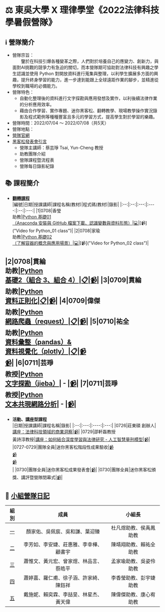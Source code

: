 # :balance_scale: 東吳大學 X 理律學堂《2022法律科技學暑假營隊》
## :information_source: 營隊簡介  
 * 營隊宗旨：  
 &emsp;&emsp;鑒於在科技引爆各種變革之際，人們對於培養自己的應變力、創新力，與面對AI挑戰的競爭力有急迫的關切，而本營隊期可協助對法律科技有興趣之學生認識並使用 Python 對開放資料進行蒐集與整理，以利學生擴展多方面的興趣，提升終身學習的能力，進一步達到能跟上全球遠距作業的腳步，並精進從學校到職場的必備能力。  
 * 營隊特色：  
   * 自動化整理後的資料進行文字探勘與應用發想及實作，以利後續法律作業的分析應用效率。  
   * 藉由合作學習、實作專題、迷你黑客松、翻轉教學、現場教學操作實況錄影及程式範例等種種豐富且多元的學習方式，提高學生對於學習的樂趣。
 * 營隊時間：2022/07/04 ～ 2022/07/08（共5天）  
 * 營隊地點：
 * [營隊官網](https://sites.google.com/view/lawtech2022/%E9%A6%96%E9%A0%81)  
 * [黑客松發表會引言]()
   * 營隊主講師：蔡芸琤 Tsai, Yun-Cheng 教授
   * 助教團隊介紹
   * 營隊課程暨流程表
   * 營隊每日錄影紀錄

## :books: 課程簡介
* **[翻轉課程]()**  
|編號|日期|授課講師|課程名稱(教材)|程式碼(教材)|錄影|
|:--:|:--:|:---:|:----:|:--:|:---:|
|1|0708|香瑩<br>助教|[Python 基礎01 <br>（Anaconda 安裝與 GitHub 檔案下載、認識變數與資料形態）](https://github.com/pecu/LawTech/blob/main/Learning-Materials/C1_Python_%E5%9F%BA%E7%A4%8E_01/Python_%E5%9F%BA%E7%A4%8E%E7%B5%84%E5%90%88%E4%B8%80_pdf.pdf "Learning Materials for Python_01 class")|[:computer:]()|[:video_camera:]("Video for Python_01 class")|
|2|0708|家瑜<br>助教|[Python 基礎02 <br>（了解容器的概念與應用場景）](https://github.com/pecu/LawTech/blob/main/Learning-Materials/C1_Python_%E5%9F%BA%E7%A4%8E_01/Python_%E5%9F%BA%E7%A4%8E%E7%B5%84%E5%90%88%E4%BA%8C_pdf.pdf "Learning Materials for Python_02 class")|[:computer:]()|[:video_camera:]("Video for Python_02 class")|



|2|0708|貫綸<br>助教|[Python<br>基礎2（組合 3、組合 4）](https://reurl.cc/pg8WRZ "Learning Materials for Python_02 class")|[:clipboard:](https://reurl.cc/6aXE3O "Note for Python_02 class")|[:video_camera:](https://youtu.be/syb93Yr1fs8 "Video for Python_02 class")|
|3|0709|貫綸<br>助教|[Python<br>資料正則化](https://reurl.cc/ZG8roW "Learning Materials for Python_03 class")|[:clipboard:](https://reurl.cc/1Yl2aV "Note for Python_03 class")|[:video_camera:](https://youtu.be/zqc6m5Gt7bs "Video for Python_03 class")|
|4|0709|偉傑<br>助教|[Python<br>網路爬蟲（request）](https://reurl.cc/6aXERb "Learning Materials for Python_04 class")|[:clipboard:](https://reurl.cc/gWN0jX "Note for Python_04 class")|[:video_camera:](https://youtu.be/sbM5wwz5Bqg "Video for Python_04 class")|
|5|0710|祐全<br>助教|[Python<br>資料彙整（pandas）& <br> 資料視覺化（plotly）](https://reurl.cc/j8Vkep "Learning Materials for Python_05 class")|[:clipboard:](https://reurl.cc/KAEpng "Note for Python_05 class")|[:video_camera:](https://youtu.be/n6ZOfBd2xBo "Video for Python_05_pandas class")<br>[:video_camera:](https://youtu.be/beMuxrKWk6Y "Video for Python_05_plotly class")|
|6|0711|芸琤<br>教授|[Python<br>文字探勘（jieba）](https://reurl.cc/DgYE3N "Learning Materials for Python_06 class")| - |[:video_camera:](https://youtu.be/HGPPoaBxyb0 "Video for Python_06 class")|
|7|0711|芸琤<br>教授|[Python<br>文本共現網路分析](https://reurl.cc/R0RmOz "Learning Materials for Python_07 class")| - |[:video_camera:](https://youtu.be/SeXWcpITb58 "Video for Python_07 class")|
---

* **活動、講座型課程**   
|日期|授課講師|課程名稱|錄影|
|:--:|:---:|:----:|:---:|
|0726|莊東碩 創辦人|[講座：法律科技領域的商業洞察](https://reurl.cc/83Rdl4)|[:video_camera:](https://youtu.be/MemVt1SVa-4)|
|0729|邵軒磊教授<br>黃詩淳教授|[講座：如何結合深度學習與法律研究 - 人工智慧量刑模型](https://reurl.cc/ogbaMM)|[:video_camera:](https://youtu.be/keVZQ9ptlio)|
|0727-0729|團隊全員|迷你黑客松階段性成果驗收|[:video_camera:](https://reurl.cc/Zr5GeA  "Video for CP1_0727")<br>[:video_camera:](https://reurl.cc/6E3avd  "Video for CP2_0728")<br>[:video_camera:](https://reurl.cc/12aYvX  "Video for CP3_0729")<br>|
|0730|團隊全員|迷你黑客松成果發表會|[:video_camera:](https://youtu.be/61XTb6foZtg  "Video for FinalReport")|
|0730|團隊全員|迷你黑客松頒獎、講評暨營隊閉幕式|[:video_camera:](https://youtu.be/AjwZ1_BUIUI  "Video for Award&Comment&Close")|

## :memo: [小組營隊日記](https://reurl.cc/NrOxN6)
|              組別              |               成員               |   小組長    |
| :----------------------------: | :------------------------------: | :---------: |
| [一](/GroupWork/01_Team_1.md)  |  顏家佑、吳佩宸、吳和謙、葉迎臻  | 杜凡煜助教、侯禹鳳助教 |
| [二](/GroupWork/02_Team_2.md)  |  李芳如、李安婕、莊惠雅、李幸樺、顧書宇  | 陳靖翔助教、賴祐全助教 |
| [三](/GroupWork/03_Team_3.md)  |  蕭惟文、黃元宏、曾家煜、林品言、蔡皓平  | 孟家瑜助教、吳姿伶助教 |
| [四](/GroupWork/04_Team_4.md)  |  蕭婷嘉、羅仁甫、徐子涵、許家綺、陳鈺祥 | 李香瑩助教、彭宇婕助教 |
| [五](/GroupWork/05_Team_5.md)  |  戴施妮、賴奕霖、李喆旻、林星杰、黃天偉  | 陳偉傑助教、康心宥助教 |

